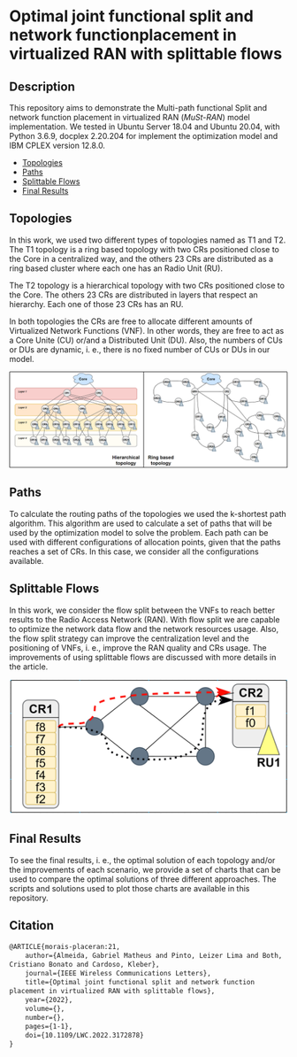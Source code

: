 # Optimal joint functional split and network functionplacement in virtualized RAN with splittable flows

## Description
This repository aims to demonstrate the Multi-path functional Split and network function placement in virtualized RAN (*MuSt-RAN*) model implementation. We tested in Ubuntu Server 18.04 and Ubuntu 20.04, with Python 3.6.9, docplex 2.20.204 for implement the optimization model and IBM CPLEX version 12.8.0.

- [Topologies](#topologies)
- [Paths](#paths)
- [Splittable Flows](#splittable-flows)
- [Final Results](#final-results)

## Topologies

In this work, we used two different types of topologies named as T1 and T2. The T1 topology is a ring based topology with two CRs positioned close to the Core in a centralized way, and the others 23 CRs are distributed as a ring based cluster where each one has an Radio Unit (RU). 

The T2 topology is a hierarchical topology with two CRs positioned close to the Core. The others 23 CRs are distributed in layers that respect an hierarchy. Each one of those 23 CRs has an RU.

In both topologies the CRs are free to allocate different amounts of Virtualized Network Functions (VNF).  In other words, they are free to act as a Core Unite (CU) or/and a Distributed Unit (DU). Also, the numbers of CUs or DUs are dynamic, i. e., there is no fixed number of CUs or DUs in our model. 

![topo_fig](https://github.com/LABORA-INF-UFG/paper-GLCK-2021/blob/main/figure_topology.png)

## Paths

To calculate the routing paths of the topologies we used the k-shortest path algorithm. This algorithm are used to calculate a set of paths that will be used by the optimization model to solve the problem. Each path can be used with different configurations of allocation points, given that the paths reaches a set of CRs. In this case, we consider all the configurations available. 

## Splittable Flows

In this work, we consider the flow split between the VNFs to reach better results to the Radio Access Network (RAN). With flow split we are capable to optimize the network data flow and the network resources usage. Also, the flow split strategy can improve the centralization level and the positioning of VNFs, i. e., improve the RAN quality and CRs usage. The improvements of using splittable flows are discussed with more details in the article.

<img src="https://github.com/LABORA-INF-UFG/paper-GLCK-2021/blob/main/git%20flow%20split.png" alt="flow split" width="700">

## Final Results

To see the final results, i. e., the optimal solution of each topology and/or the improvements of each scenario, we provide a set of charts that can be used to compare the optimal solutions of three different approaches. The scripts and solutions used to plot those charts are available in this repository.
## Citation

```
@ARTICLE{morais-placeran:21,  
    author={Almeida, Gabriel Matheus and Pinto, Leizer Lima and Both, Cristiano Bonato and Cardoso, Kleber},
    journal={IEEE Wireless Communications Letters},   
    title={Optimal joint functional split and network function placement in virtualized RAN with splittable flows},   
    year={2022},  
    volume={},  
    number={},  
    pages={1-1},  
    doi={10.1109/LWC.2022.3172878}
}
```
